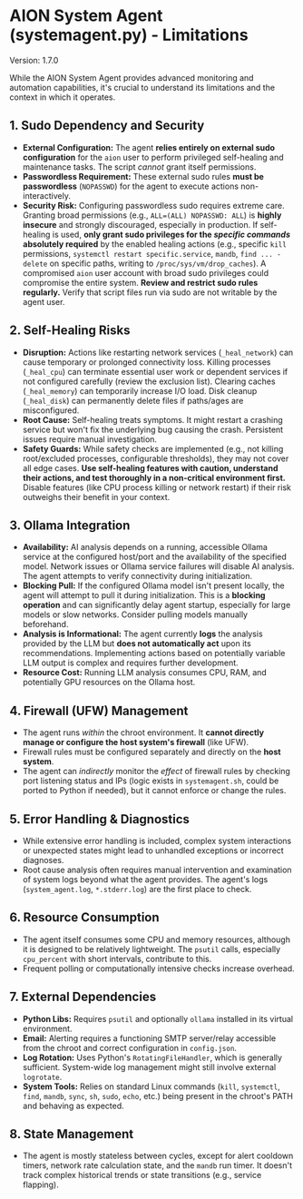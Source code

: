 # AION System Agent (systemagent.py) - Limitations

Version: 1.7.0

While the AION System Agent provides advanced monitoring and automation capabilities, it's crucial to understand its limitations and the context in which it operates.

## 1. Sudo Dependency and Security

*   **External Configuration:** The agent **relies entirely on external sudo configuration** for the `aion` user to perform privileged self-healing and maintenance tasks. The script *cannot* grant itself permissions.
*   **Passwordless Requirement:** These external sudo rules **must be passwordless** (`NOPASSWD`) for the agent to execute actions non-interactively.
*   **Security Risk:** Configuring passwordless sudo requires extreme care. Granting broad permissions (e.g., `ALL=(ALL) NOPASSWD: ALL`) is **highly insecure** and strongly discouraged, especially in production. If self-healing is used, **only grant sudo privileges for the *specific commands* absolutely required** by the enabled healing actions (e.g., specific `kill` permissions, `systemctl restart specific.service`, `mandb`, `find ... -delete` on specific paths, writing to `/proc/sys/vm/drop_caches`). A compromised `aion` user account with broad sudo privileges could compromise the entire system. **Review and restrict sudo rules regularly.** Verify that script files run via sudo are not writable by the agent user.

## 2. Self-Healing Risks

*   **Disruption:** Actions like restarting network services (`_heal_network`) can cause temporary or prolonged connectivity loss. Killing processes (`_heal_cpu`) can terminate essential user work or dependent services if not configured carefully (review the exclusion list). Clearing caches (`_heal_memory`) can temporarily increase I/O load. Disk cleanup (`_heal_disk`) can permanently delete files if paths/ages are misconfigured.
*   **Root Cause:** Self-healing treats symptoms. It might restart a crashing service but won't fix the underlying bug causing the crash. Persistent issues require manual investigation.
*   **Safety Guards:** While safety checks are implemented (e.g., not killing root/excluded processes, configurable thresholds), they may not cover all edge cases. **Use self-healing features with caution, understand their actions, and test thoroughly in a non-critical environment first.** Disable features (like CPU process killing or network restart) if their risk outweighs their benefit in your context.

## 3. Ollama Integration

*   **Availability:** AI analysis depends on a running, accessible Ollama service at the configured host/port and the availability of the specified model. Network issues or Ollama service failures will disable AI analysis. The agent attempts to verify connectivity during initialization.
*   **Blocking Pull:** If the configured Ollama model isn't present locally, the agent will attempt to pull it during initialization. This is a **blocking operation** and can significantly delay agent startup, especially for large models or slow networks. Consider pulling models manually beforehand.
*   **Analysis is Informational:** The agent currently **logs** the analysis provided by the LLM but **does not automatically act** upon its recommendations. Implementing actions based on potentially variable LLM output is complex and requires further development.
*   **Resource Cost:** Running LLM analysis consumes CPU, RAM, and potentially GPU resources on the Ollama host.

## 4. Firewall (UFW) Management

*   The agent runs *within* the chroot environment. It **cannot directly manage or configure the host system's firewall** (like UFW).
*   Firewall rules must be configured separately and directly on the **host system**.
*   The agent can *indirectly* monitor the *effect* of firewall rules by checking port listening status and IPs (logic exists in `systemagent.sh`, could be ported to Python if needed), but it cannot enforce or change the rules.

## 5. Error Handling & Diagnostics

*   While extensive error handling is included, complex system interactions or unexpected states might lead to unhandled exceptions or incorrect diagnoses.
*   Root cause analysis often requires manual intervention and examination of system logs beyond what the agent provides. The agent's logs (`system_agent.log`, `*.stderr.log`) are the first place to check.

## 6. Resource Consumption

*   The agent itself consumes some CPU and memory resources, although it is designed to be relatively lightweight. The `psutil` calls, especially `cpu_percent` with short intervals, contribute to this.
*   Frequent polling or computationally intensive checks increase overhead.

## 7. External Dependencies

*   **Python Libs:** Requires `psutil` and optionally `ollama` installed in its virtual environment.
*   **Email:** Alerting requires a functioning SMTP server/relay accessible from the chroot and correct configuration in `config.json`.
*   **Log Rotation:** Uses Python's `RotatingFileHandler`, which is generally sufficient. System-wide log management might still involve external `logrotate`.
*   **System Tools:** Relies on standard Linux commands (`kill`, `systemctl`, `find`, `mandb`, `sync`, `sh`, `sudo`, `echo`, etc.) being present in the chroot's PATH and behaving as expected.

## 8. State Management

*   The agent is mostly stateless between cycles, except for alert cooldown timers, network rate calculation state, and the `mandb` run timer. It doesn't track complex historical trends or state transitions (e.g., service flapping).
